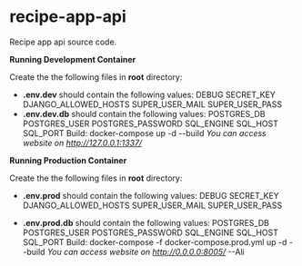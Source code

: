 # recipe-app-api
Recipe app api source code.

**Running Development Container**

Create the the following files in **root** directory:
- **.env.dev** should contain the following values:
		DEBUG
		SECRET_KEY
		DJANGO_ALLOWED_HOSTS
		SUPER_USER_MAIL
		SUPER_USER_PASS
- **.env.dev.db** should contain the following values:
		POSTGRES_DB
		POSTGRES_USER
		POSTGRES_PASSWORD
		SQL_ENGINE
		SQL_HOST
		SQL_PORT
Build:
		docker-compose up -d --build
*You can access website on http://127.0.0.1:1337/*

**Running Production Container**

Create the the following files in **root** directory:
- **.env.prod** should contain the following values:
		DEBUG
		SECRET_KEY
		DJANGO_ALLOWED_HOSTS
		SUPER_USER_MAIL
		SUPER_USER_PASS

- **.env.prod.db** should contain the following values:
		POSTGRES_DB
		POSTGRES_USER
		POSTGRES_PASSWORD
		SQL_ENGINE
		SQL_HOST
		SQL_PORT
Build:
		docker-compose -f docker-compose.prod.yml up -d --build
*You can access website on http://0.0.0.0:8005/*
--Ali